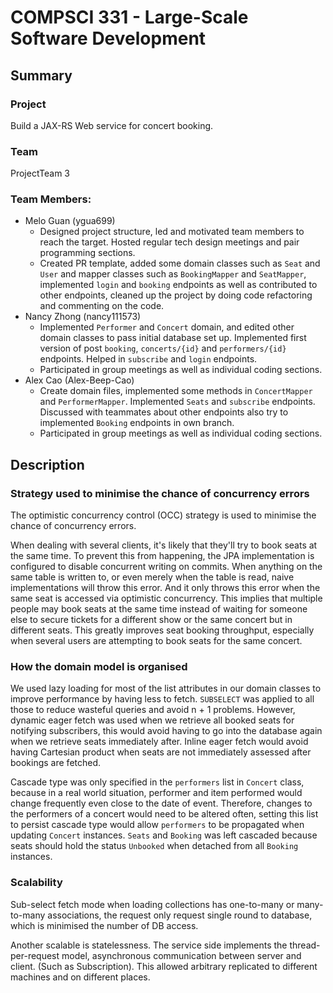 # COMPSCI 331 - Large-Scale Software Development

## Summary
### Project
Build a JAX-RS Web service for concert booking.

### Team
ProjectTeam 3
### Team Members:
- Melo Guan (ygua699)
    - Designed project structure, led and motivated team members to reach the target. Hosted regular tech design meetings and pair programming sections.
    - Created PR template, added some domain classes such as `Seat` and `User` and mapper classes such as `BookingMapper` and `SeatMapper`, implemented `login` and `booking` endpoints as well as contributed to other endpoints, cleaned up the project by doing code refactoring and commenting on the code.
- Nancy Zhong (nancy111573)
    - Implemented `Performer` and `Concert` domain, and edited other domain classes to pass initial database set up. Implemented first version of post `booking`, `concerts/{id}` and `performers/{id}` endpoints. Helped in `subscribe` and `login` endpoints.
    - Participated in group meetings as well as individual coding sections.
- Alex Cao (Alex-Beep-Cao)
    - Create domain files, implemented some methods in `ConcertMapper` and `PerformerMapper`. Implemented `Seats` and `subscribe` endpoints. Discussed with teammates about other endpoints also try to implemented `Booking` endpoints in own branch.
    - Participated in group meetings as well as individual coding sections.


## Description

### Strategy used to minimise the chance of concurrency errors

The optimistic concurrency control (OCC) strategy is used to minimise the chance of concurrency errors.

When dealing with several clients, it's likely that they'll try to book seats at the same time.
To prevent this from happening, the JPA implementation is configured to disable concurrent writing on commits.
When anything on the same table is written to, or even merely when the table is read, naive implementations will throw this error.
And it only throws this error when the same seat is accessed via optimistic concurrency.
This implies that multiple people may book seats at the same time instead of waiting for someone else to secure tickets for a different show or the same concert but in different seats.
This greatly improves seat booking throughput, especially when several users are attempting to book seats for the same concert.

### How the domain model is organised

We used lazy loading for most of the list attributes in our domain classes to improve performance by having less to fetch. `SUBSELECT` was applied to all those to reduce wasteful queries and avoid n + 1 problems. 
However, dynamic eager fetch was used when we retrieve all booked seats for notifying subscribers, this would avoid having to go into the database again when we retrieve seats immediately after. 
Inline eager fetch would avoid having Cartesian product when seats are not immediately assessed after bookings are fetched.

Cascade type was only specified in the `performers` list in `Concert` class, because in a real world situation, performer and item performed would change frequently even close to the date of event. 
Therefore, changes to the performers of a concert would need to be altered often, setting this list to persist cascade type would allow `performers` to be propagated when updating `Concert` instances. 
`Seats` and `Booking` was left cascaded because seats should hold the status `Unbooked` when detached from all `Booking` instances.  

### Scalability

Sub-select fetch mode when loading collections has one-to-many or many-to-many associations, the request only request single round to database, which is minimised the number of DB access.

Another scalable is statelessness. The service side implements the thread-per-request model, asynchronous communication between server and client. (Such as Subscription).
This allowed arbitrary replicated to different machines and on different places.



